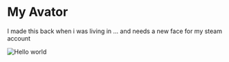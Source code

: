 # My Avator

I made this back when i was living in ... and needs a new face for my steam account


![Hello world](https://user-images.githubusercontent.com/11992984/172058257-ef9599cd-2ed1-4f08-826c-3393c84c82c0.jpg)
